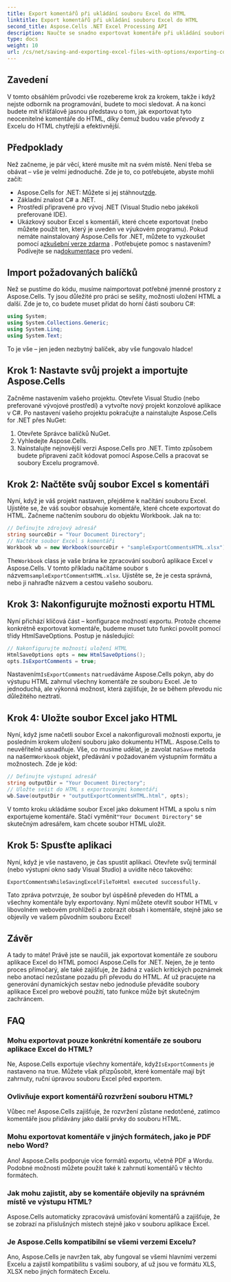 ```yaml
---
title: Export komentářů při ukládání souboru Excel do HTML
linktitle: Export komentářů při ukládání souboru Excel do HTML
second_title: Aspose.Cells .NET Excel Processing API
description: Naučte se snadno exportovat komentáře při ukládání souborů aplikace Excel do HTML pomocí Aspose.Cells for .NET. Chcete-li zachovat anotace, postupujte podle tohoto podrobného průvodce.
type: docs
weight: 10
url: /cs/net/saving-and-exporting-excel-files-with-options/exporting-comments/
---
```

## Zavedení
V tomto obsáhlém průvodci vše rozebereme krok za krokem, takže i když nejste odborník na programování, budete to moci sledovat. A na konci budete mít křišťálově jasnou představu o tom, jak exportovat tyto neocenitelné komentáře do HTML, díky čemuž budou vaše převody z Excelu do HTML chytřejší a efektivnější.
## Předpoklady
Než začneme, je pár věcí, které musíte mít na svém místě. Není třeba se obávat – vše je velmi jednoduché. Zde je to, co potřebujete, abyste mohli začít:
-  Aspose.Cells for .NET: Můžete si jej stáhnout[zde](https://releases.aspose.com/cells/net/).
- Základní znalost C# a .NET.
- Prostředí připravené pro vývoj .NET (Visual Studio nebo jakékoli preferované IDE).
- Ukázkový soubor Excel s komentáři, které chcete exportovat (nebo můžete použít ten, který je uveden ve výukovém programu).
 Pokud nemáte nainstalovaný Aspose.Cells for .NET, můžete to vyzkoušet pomocí a[zkušební verze zdarma](https://releases.aspose.com/) . Potřebujete pomoc s nastavením? Podívejte se na[dokumentace](https://reference.aspose.com/cells/net/) pro vedení.
## Import požadovaných balíčků
Než se pustíme do kódu, musíme naimportovat potřebné jmenné prostory z Aspose.Cells. Ty jsou důležité pro práci se sešity, možnosti uložení HTML a další. Zde je to, co budete muset přidat do horní části souboru C#:
```csharp
using System;
using System.Collections.Generic;
using System.Linq;
using System.Text;
```
To je vše – jen jeden nezbytný balíček, aby vše fungovalo hladce!
## Krok 1: Nastavte svůj projekt a importujte Aspose.Cells
Začněme nastavením vašeho projektu. Otevřete Visual Studio (nebo preferované vývojové prostředí) a vytvořte nový projekt konzolové aplikace v C#. Po nastavení vašeho projektu pokračujte a nainstalujte Aspose.Cells for .NET přes NuGet:
1. Otevřete Správce balíčků NuGet.
2. Vyhledejte Aspose.Cells.
3. Nainstalujte nejnovější verzi Aspose.Cells pro .NET.
Tímto způsobem budete připraveni začít kódovat pomocí Aspose.Cells a pracovat se soubory Excelu programově.
## Krok 2: Načtěte svůj soubor Excel s komentáři
Nyní, když je váš projekt nastaven, přejděme k načítání souboru Excel. Ujistěte se, že váš soubor obsahuje komentáře, které chcete exportovat do HTML. Začneme načtením souboru do objektu Workbook.
Jak na to:
```csharp
// Definujte zdrojový adresář
string sourceDir = "Your Document Directory";
// Načtěte soubor Excel s komentáři
Workbook wb = new Workbook(sourceDir + "sampleExportCommentsHTML.xlsx");
```
 The`Workbook` class je vaše brána ke zpracování souborů aplikace Excel v Aspose.Cells. V tomto příkladu načítáme soubor s názvem`sampleExportCommentsHTML.xlsx`. Ujistěte se, že je cesta správná, nebo ji nahraďte názvem a cestou vašeho souboru.
## Krok 3: Nakonfigurujte možnosti exportu HTML
Nyní přichází klíčová část – konfigurace možností exportu. Protože chceme konkrétně exportovat komentáře, budeme muset tuto funkci povolit pomocí třídy HtmlSaveOptions.
Postup je následující:
```csharp
// Nakonfigurujte možnosti uložení HTML
HtmlSaveOptions opts = new HtmlSaveOptions();
opts.IsExportComments = true;
```
 Nastavením`IsExportComments` na`true`dáváme Aspose.Cells pokyn, aby do výstupu HTML zahrnul všechny komentáře ze souboru Excel. Je to jednoduchá, ale výkonná možnost, která zajišťuje, že se během převodu nic důležitého neztratí.
## Krok 4: Uložte soubor Excel jako HTML
 Nyní, když jsme načetli soubor Excel a nakonfigurovali možnosti exportu, je posledním krokem uložení souboru jako dokumentu HTML. Aspose.Cells to neuvěřitelně usnadňuje. Vše, co musíme udělat, je zavolat na`Save` metoda na našem`Workbook` objekt, předávání v požadovaném výstupním formátu a možnostech.
Zde je kód:
```csharp
// Definujte výstupní adresář
string outputDir = "Your Document Directory";
// Uložte sešit do HTML s exportovanými komentáři
wb.Save(outputDir + "outputExportCommentsHTML.html", opts);
```
 V tomto kroku ukládáme soubor Excel jako dokument HTML a spolu s ním exportujeme komentáře. Stačí vyměnit`"Your Document Directory"` se skutečným adresářem, kam chcete soubor HTML uložit.
## Krok 5: Spusťte aplikaci
Nyní, když je vše nastaveno, je čas spustit aplikaci. Otevřete svůj terminál (nebo výstupní okno sady Visual Studio) a uvidíte něco takového:
```plaintext
ExportCommentsWhileSavingExcelFileToHtml executed successfully.
```
Tato zpráva potvrzuje, že soubor byl úspěšně převeden do HTML a všechny komentáře byly exportovány. Nyní můžete otevřít soubor HTML v libovolném webovém prohlížeči a zobrazit obsah i komentáře, stejně jako se objevily ve vašem původním souboru Excel!
## Závěr
A tady to máte! Právě jste se naučili, jak exportovat komentáře ze souboru aplikace Excel do HTML pomocí Aspose.Cells for .NET. Nejen, že je tento proces přímočarý, ale také zajišťuje, že žádná z vašich kritických poznámek nebo anotací nezůstane pozadu při převodu do HTML. Ať už pracujete na generování dynamických sestav nebo jednoduše převádíte soubory aplikace Excel pro webové použití, tato funkce může být skutečným zachráncem.
## FAQ
### Mohu exportovat pouze konkrétní komentáře ze souboru aplikace Excel do HTML?  
 Ne, Aspose.Cells exportuje všechny komentáře, když`IsExportComments` je nastaveno na true. Můžete však přizpůsobit, které komentáře mají být zahrnuty, ruční úpravou souboru Excel před exportem.
### Ovlivňuje export komentářů rozvržení souboru HTML?  
Vůbec ne! Aspose.Cells zajišťuje, že rozvržení zůstane nedotčené, zatímco komentáře jsou přidávány jako další prvky do souboru HTML.
### Mohu exportovat komentáře v jiných formátech, jako je PDF nebo Word?  
Ano! Aspose.Cells podporuje více formátů exportu, včetně PDF a Wordu. Podobné možnosti můžete použít také k zahrnutí komentářů v těchto formátech.
### Jak mohu zajistit, aby se komentáře objevily na správném místě ve výstupu HTML?  
Aspose.Cells automaticky zpracovává umisťování komentářů a zajišťuje, že se zobrazí na příslušných místech stejně jako v souboru aplikace Excel.
### Je Aspose.Cells kompatibilní se všemi verzemi Excelu?  
Ano, Aspose.Cells je navržen tak, aby fungoval se všemi hlavními verzemi Excelu a zajistil kompatibilitu s vašimi soubory, ať už jsou ve formátu XLS, XLSX nebo jiných formátech Excelu.